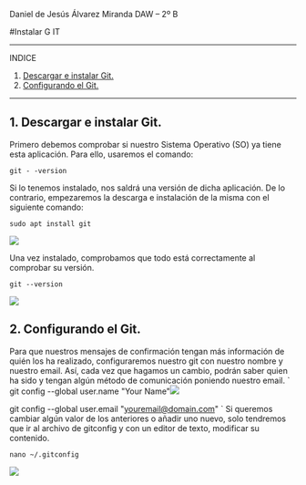 ﻿Daniel de Jesús Álvarez Miranda DAW – 2º B

#Instalar G  IT

***

INDICE

1. [Descargar e instalar Git.](#_page1_x56.70_y110.45)
2. [Configurando el Git.](#_page2_x56.70_y110.45)

***

## 1. Descargar e instalar Git.

Primero debemos comprobar si nuestro Sistema Operativo (SO) ya tiene esta aplicación. Para ello, usaremos el comando:

`
git - -version
`

Si lo tenemos instalado, nos saldrá una versión de dicha aplicación. De lo contrario, empezaremos la descarga e instalación de la misma con el siguiente comando:

`
sudo apt install git
`

![](img/01.png)

Una vez instalado, comprobamos que todo está correctamente al comprobar su versión.

`
git --version
`

![](img/02.png)

## 2. Configurando el Git.

Para que nuestros mensajes de confirmación tengan más información de quién los ha realizado, configuraremos nuestro git con nuestro nombre y nuestro email. Así, cada vez que hagamos un cambio, podrán saber quien ha sido y tengan algún método de comunicación poniendo nuestro email.
`
git config --global user.name "Your Name"![](img/03.png)

git config --global user.email "youremail@domain.com"
`
Si queremos cambiar algún valor de los anteriores o añadir uno nuevo, solo tendremos que ir al archivo de gitconfig y con un editor de texto, modificar su contenido.

`
nano ~/.gitconfig
`

![](img/04.png)
